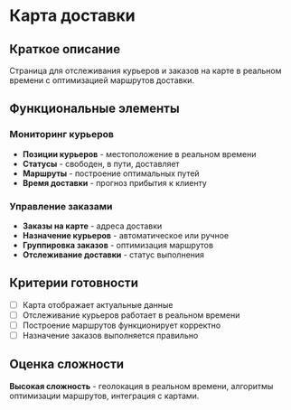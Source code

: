 # Карта доставки

## Краткое описание

Страница для отслеживания курьеров и заказов на карте в реальном времени с оптимизацией маршрутов доставки.

## Функциональные элементы

### Мониторинг курьеров

- **Позиции курьеров** - местоположение в реальном времени
- **Статусы** - свободен, в пути, доставляет
- **Маршруты** - построение оптимальных путей
- **Время доставки** - прогноз прибытия к клиенту

### Управление заказами

- **Заказы на карте** - адреса доставки
- **Назначение курьеров** - автоматическое или ручное
- **Группировка заказов** - оптимизация маршрутов
- **Отслеживание доставки** - статус выполнения

## Критерии готовности

- [ ] Карта отображает актуальные данные
- [ ] Отслеживание курьеров работает в реальном времени
- [ ] Построение маршрутов функционирует корректно
- [ ] Назначение заказов выполняется правильно

## Оценка сложности

**Высокая сложность** - геолокация в реальном времени, алгоритмы оптимизации маршрутов, интеграция с картами.
